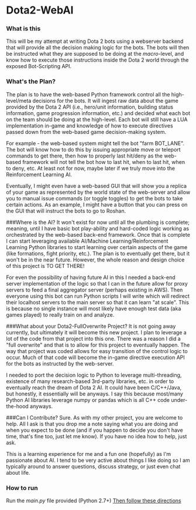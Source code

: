 # Dota2-WebAI

### What is this
This will be my attempt at writing Dota 2 bots using a webserver backend that 
will provide all the decision making logic for the bots. The bots will then
be instructed what they are supposed to be doing at the *macro*-level, and 
know how to execute those instructions inside the Dota 2 world through the 
exposed Bot-Scripting API.

### What's the Plan?
The plan is to have the web-based Python framework control all the high-level/meta 
decisions for the bots. It will ingest raw data about the game provided by the 
Dota 2 API (i.e., hero/unit information, building status information, game 
progression information, etc.) and decided what each bot on the team should 
be doing at the high-level. Each bot will still have a LUA implementation 
in-game and knowledge of how to execute directives passed down from the 
web-based game decision-making system.

For example - the web-based system might tell the bot "farm BOT_LANE". The bot 
will know how to do this by issuing appropriate move or teleport commands to get 
there, then how to properly last hit/deny as the web-based framework will not 
tell the bot how to last hit, when to last hit, when to deny, etc. At least not 
for now, maybe later if we truly move into the Reinforcement Learning AI.

Eventually, I might even have a web-based GUI that will show you a replica of 
your game as represented by the world state of the web-server and allow you to 
manual issue commands (or toggle toggles) to get the bots to take certain actions. 
As an example, I might have a button that you can press on the GUI that will 
instruct the bots to go to Roshan.

###Where is the AI?
It won't exist for now until all the plumbing is complete; meaning, until I 
have basic bot play-ability and hard-coded logic working as orchestrated by 
the web-based back-end framework. Once that is complete I can start leveraging 
available AI/Machine Learning/Reinforcement Learning Python libraries to start 
learning over certain aspects of the game (like formations, fight priority, 
etc.). The plan is to eventually get there, but it won't be in the near future. 
However, the whole reason and design choice of this project is TO GET THERE!

For even the possibility of having future AI in this I needed a back-end server 
implementation of the logic so that I can in the future allow for proxy servers 
to feed a final aggregator server (perhaps existing in AWS). Then everyone using 
this bot can run Python scripts I will write which will redirect their localhost 
servers to the main server so that it can learn "at scale". This is because no 
single instance will most likely have enough test data (aka games played) to 
really train on and analyze.

###What about your Dota2-FullOverwrite Project?
It is not going away currently, but ultimately it will become this new project. 
I plan to leverage a lot of the code from that project into this one. There was a 
reason I did a "full overwrite" and that is to allow for this project to eventually 
happen. The way that project was coded allows for easy transition of the control 
logic to occur. Much of that code will become the in-game directive execution API 
for the bots as instructed by the web-server.

I needed to port the decision logic to Python to leverage multi-threading, existence 
of many research-based 3rd-party libraries, etc. in order to eventually reach the 
dream of Dota 2 AI. It could have been C/C++/Java, but honestly, it essentially 
will be anyways. I say this because most/many Python AI libraries leverage numpy 
or pandas which is all C++ code under-the-hood anyways.

###Can I Contribute?
Sure. As with my other project, you are welcome to help. All I ask is that you drop 
me a note saying what you are doing and when you expect to be done (and if you 
happen to decide you don't have time, that's fine too, just let me know). If you 
have no idea how to help, just ask. 

This is a learning experience for me and a fun one (hopefully) as I'm passionate 
about AI. I tend to be very active about things I like doing so I am typically 
around to answer questions, discuss strategy, or just even chat about life.

### How to run
Run the *main.py* file provided (Python 2.7+)
[Then follow these directions](https://github.com/Nostrademous/Dota2-FullOverwrite/wiki/Workflow-for-Debugging-Bots)